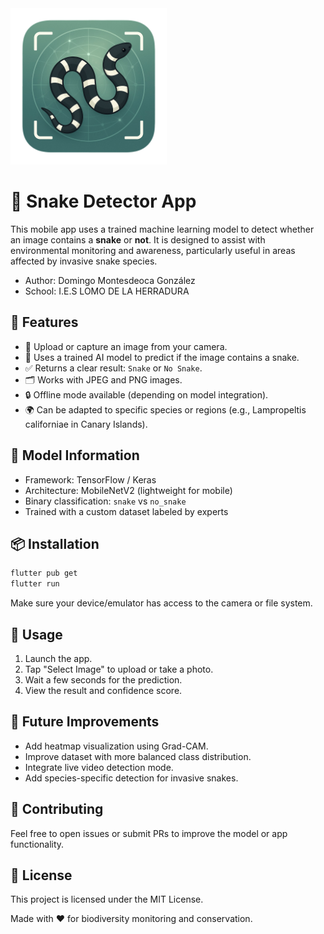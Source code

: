 <img src="/assets/logo/logo.png" alt="Logo" width="250">

# 🐍 Snake Detector App
This mobile app uses a trained machine learning model to detect whether an image contains a **snake** or **not**. It is designed to assist with environmental monitoring and awareness, particularly useful in areas affected by invasive snake species.

- Author: Domingo Montesdeoca González
- School: I.E.S LOMO DE LA HERRADURA

## 📱 Features
- 📸 Upload or capture an image from your camera.
- 🤖 Uses a trained AI model to predict if the image contains a snake.
- ✅ Returns a clear result: `Snake` or `No Snake`.
- 🗂 Works with JPEG and PNG images.
- 🔒 Offline mode available (depending on model integration).
- 🌍 Can be adapted to specific species or regions (e.g., Lampropeltis californiae in Canary Islands).

## 🧠 Model Information
- Framework: TensorFlow / Keras
- Architecture: MobileNetV2 (lightweight for mobile)
- Binary classification: `snake` vs `no_snake`
- Trained with a custom dataset labeled by experts

## 📦 Installation
```bash
flutter pub get
flutter run
```
Make sure your device/emulator has access to the camera or file system.

## 🧪 Usage
1. Launch the app.
2. Tap "Select Image" to upload or take a photo.
3. Wait a few seconds for the prediction.
4. View the result and confidence score.

## 🚀 Future Improvements
- Add heatmap visualization using Grad-CAM.
- Improve dataset with more balanced class distribution.
- Integrate live video detection mode.
- Add species-specific detection for invasive snakes.

## 🤝 Contributing
Feel free to open issues or submit PRs to improve the model or app functionality.

## 📝 License
This project is licensed under the MIT License.

Made with ❤️ for biodiversity monitoring and conservation.